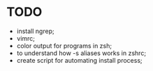 TODO
====

* install ngrep;
* vimrc;
* color output for programs in zsh;
* to understand how -s aliases works in zshrc;
* create script for automating install process;
